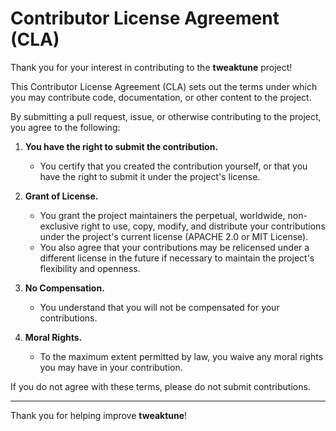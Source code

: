 # Contributor License Agreement (CLA)

Thank you for your interest in contributing to the **tweaktune** project!

This Contributor License Agreement (CLA) sets out the terms under which you may contribute code, documentation, or other content to the project.

By submitting a pull request, issue, or otherwise contributing to the project, you agree to the following:

1. **You have the right to submit the contribution.**
   - You certify that you created the contribution yourself, or that you have the right to submit it under the project's license.

2. **Grant of License.**
   - You grant the project maintainers the perpetual, worldwide, non-exclusive right to use, copy, modify, and distribute your contributions under the project's current license (APACHE 2.0 or MIT License).
   - You also agree that your contributions may be relicensed under a different license in the future if necessary to maintain the project's flexibility and openness.

3. **No Compensation.**
   - You understand that you will not be compensated for your contributions.

4. **Moral Rights.**
   - To the maximum extent permitted by law, you waive any moral rights you may have in your contribution.

If you do not agree with these terms, please do not submit contributions.

---

Thank you for helping improve **tweaktune**!
